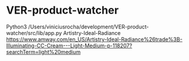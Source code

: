# VER-product-watcher

Python3 /Users/viniciusrocha/development/VER-product-watcher/src/lib/app.py Artistry-Ideal-Radiance https://www.amway.com/en_US/Artistry-Ideal-Radiance%26trade%3B-Illuminating-CC-Cream---Light-Medium-p-118207?searchTerm=light%20medium
